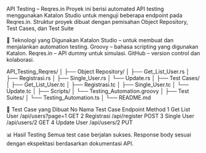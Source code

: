 API Testing – Reqres.in
Proyek ini berisi automated API testing menggunakan Katalon Studio untuk menguji beberapa endpoint pada Reqres.in.
Struktur proyek dibuat dengan pemisahan Object Repository, Test Cases, dan Test Suite

🚀 Teknologi yang Digunakan
Katalon Studio – untuk membuat dan menjalankan automation testing.
Groovy – bahasa scripting yang digunakan Katalon.
Reqres.in – API dummy untuk simulasi.
GitHub – version control dan kolaborasi.

API_Testing_Reqres/
│
├── Object Repository/
│   ├── Get_List_User.rs
│   ├── Registrasi.rs
│   ├── Single_User.rs
│   └── Update.rs
│
├── Test Cases/
│   ├── Get_List_User.tc
│   ├── Registrasi.tc
│   ├── Single_User.tc
│   └── Update.tc
│
├── Scripts/
│   └── Testing_Automation.groovy
│
├── Test Suites/
│   └── Testing_Automation.ts
│
└── README.md

📑 Test Case yang Dibuat
No	Nama Test Case	Endpoint	Method
1	Get List User	/api/users?page=1	GET
2	Registrasi	/api/register	POST
3	Single User	/api/users/2	GET
4	Update User	/api/users/2	PUT

📊 Hasil Testing
Semua test case berjalan sukses.
Response body sesuai dengan ekspektasi berdasarkan dokumentasi API.

